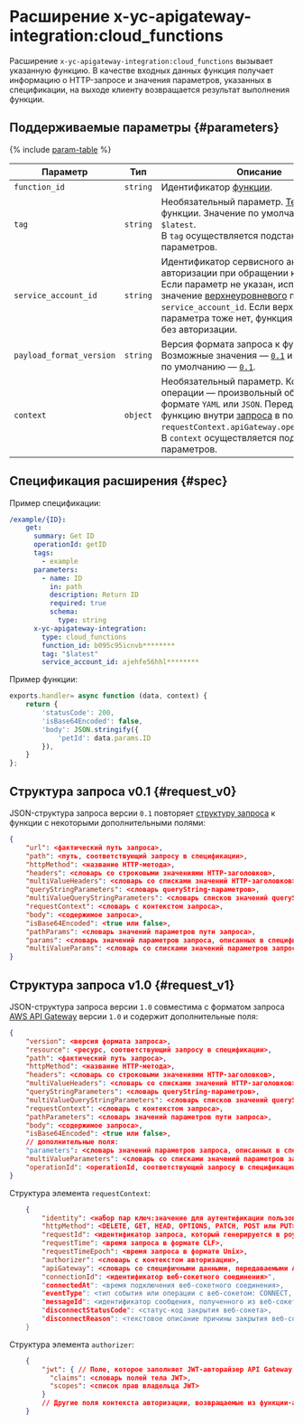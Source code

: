 # Расширение x-yc-apigateway-integration:cloud_functions

Расширение `x-yc-apigateway-integration:cloud_functions` вызывает указанную функцию. В качестве входных данных функция получает информацию о HTTP-запросе и значения параметров, указанных в спецификации, на выходе клиенту возвращается результат выполнения функции.

## Поддерживаемые параметры {#parameters}

{% include [param-table](../../../_includes/api-gateway/parameters-table.md) %}

Параметр | Тип | Описание 
----|----|----
`function_id` | `string` | Идентификатор [функции](../../../functions/concepts/function.md).
`tag` | `string` | Необязательный параметр. [Тег версии](../../../functions/concepts/function.md#tag) функции. Значение по умолчанию — `$latest`. <br>В `tag` осуществляется подстановка параметров.
`service_account_id` | `string` | Идентификатор сервисного аккаунта для авторизации при обращении к функции. Если параметр не указан, используется значение [верхнеуровневого](./index.md#top-level) параметра `service_account_id`. Если верхнеуровневого параметра тоже нет, функция вызывается без авторизации. 
`payload_format_version` | `string` | Версия формата запроса к функции. Возможные значения — [`0.1`](#request_v0) и [`1.0`](#request_v1). Версия по умолчанию — [`0.1`](#request_v0).
`context` | `object` | Необязательный параметр. Контекст операции — произвольный объект в формате `YAML` или `JSON`. Передается в функцию внутри [запроса](../../../functions/concepts/function-invoke.md#request) в поле `requestContext.apiGateway.operationContext`. В `context` осуществляется подстановка параметров.

## Спецификация расширения {#spec}

Пример спецификации: 

```yaml
/example/{ID}:
    get:
      summary: Get ID
      operationId: getID
      tags:
        - example
      parameters:
        - name: ID
          in: path
          description: Return ID
          required: true
          schema:
            type: string
      x-yc-apigateway-integration:
        type: cloud_functions
        function_id: b095c95icnvb********
        tag: "$latest"
        service_account_id: ajehfe56hhl********
```

Пример функции:

```js
exports.handler= async function (data, context) {
    return {
        'statusCode': 200,
        'isBase64Encoded': false,
        'body': JSON.stringify({
            'petId': data.params.ID
        }),
    }
};
```

## Структура запроса v0.1 {#request_v0}

JSON-структура запроса версии `0.1` повторяет [структуру запроса](../../../functions/concepts/function-invoke.md#request) к функции с некоторыми дополнительными полями:

```json
{
    "url": <фактический путь запроса>,
    "path": <путь, соответствующий запросу в спецификации>,
    "httpMethod": <название HTTP-метода>,
    "headers": <словарь со строковыми значениями HTTP-заголовков>,
    "multiValueHeaders": <словарь со списками значений HTTP-заголовков>,
    "queryStringParameters": <словарь queryString-параметров>,
    "multiValueQueryStringParameters": <словарь списков значений queryString-параметров>,
    "requestContext": <словарь с контекстом запроса>,
    "body": <содержимое запроса>,
    "isBase64Encoded": <true или false>,
    "pathParams": <словарь значений параметров пути запроса>,
    "params": <словарь значений параметров запроса, описанных в спецификации OpenAPI>,
    "multiValueParams": <словарь со списками значений параметров запроса, описанных в спецификации OpenAPI>
}
```

## Структура запроса v1.0 {#request_v1}

JSON-структура запроса версии `1.0` совместима с форматом запроса [AWS API Gateway](https://docs.aws.amazon.com/apigateway/latest/developerguide/http-api-develop-integrations-lambda.html#http-api-develop-integrations-lambda.proxy-format) версии `1.0` и содержит дополнительные поля:

```json
{
    "version": <версия формата запроса>,
    "resource": <ресурс, соответствующий запросу в спецификации>,
    "path": <фактический путь запроса>,
    "httpMethod": <название HTTP-метода>,
    "headers": <словарь со строковыми значениями HTTP-заголовков>,
    "multiValueHeaders": <словарь со списками значений HTTP-заголовков>,
    "queryStringParameters": <словарь queryString-параметров>,
    "multiValueQueryStringParameters": <словарь списков значений queryString-параметров>,
    "requestContext": <словарь с контекстом запроса>,
    "pathParameters": <словарь значений параметров пути запроса>,
    "body": <содержимое запроса>,
    "isBase64Encoded": <true или false>,
    // дополнительные поля:    
    "parameters": <словарь значений параметров запроса, описанных в спецификации OpenAPI>,
    "multiValueParameters": <словарь со списками значений параметров запроса, описанных в спецификации OpenAPI>,
    "operationId": <operationId, соответствующий запросу в спецификации OpenAPI>
}
```

Структура элемента `requestContext`:

```json
    {
        "identity": <набор пар ключ:значение для аутентификации пользователя>,
        "httpMethod": <DELETE, GET, HEAD, OPTIONS, PATCH, POST или PUT>,
        "requestId": <идентификатор запроса, который генерируется в роутере>,
        "requestTime": <время запроса в формате CLF>,
        "requestTimeEpoch": <время запроса в формате Unix>,
        "authorizer": <словарь с контекстом авторизации>,
        "apiGateway": <словарь со специфичными данными, передаваемыми API-шлюзом при вызове функции>,
        "connectionId": <идентификатор веб-сокетного соединения>",
        "connectedAt": <время подключения веб-сокетного соединения>,
        "eventType": <тип события или операции с веб-сокетом: CONNECT, MESSAGE, DISCONNECT>,
        "messageId": <идентификатор сообщения, полученного из веб-сокета>,
        "disconnectStatusCode": <статус-код закрытия веб-сокета>,
        "disconnectReason": <текстовое описание причины закрытия веб-сокета>
    }
```

Структура элемента `authorizer`:
```json
    {
        "jwt": { // Поле, которое заполняет JWT-авторайзер API Gateway. Содержит данные из токена о пользователе и его правах'
          "claims": <словарь полей тела JWT>,
          "scopes": <список прав владельца JWT>
        }
        // Другие поля контекста авторизации, возвращаемые из функции-авторайзера
    }
```
